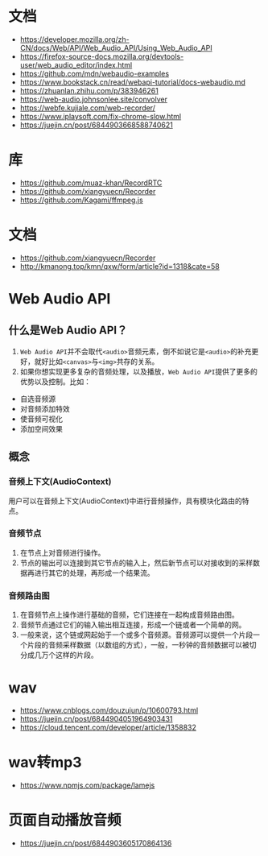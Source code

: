 # 文档
- https://developer.mozilla.org/zh-CN/docs/Web/API/Web_Audio_API/Using_Web_Audio_API
- https://firefox-source-docs.mozilla.org/devtools-user/web_audio_editor/index.html
- https://github.com/mdn/webaudio-examples
- https://www.bookstack.cn/read/webapi-tutorial/docs-webaudio.md
- https://zhuanlan.zhihu.com/p/383946261
- https://web-audio.johnsonlee.site/convolver
- https://webfe.kujiale.com/web-recorder/
- https://www.iplaysoft.com/fix-chrome-slow.html
- https://juejin.cn/post/6844903668588740621

# 库
- https://github.com/muaz-khan/RecordRTC
- https://github.com/xiangyuecn/Recorder
- https://github.com/Kagami/ffmpeg.js

# 文档
- https://github.com/xiangyuecn/Recorder
- http://kmanong.top/kmn/qxw/form/article?id=1318&cate=58


# Web Audio API
## 什么是Web Audio API？
1. `Web Audio API`并不会取代`<audio>`音频元素，倒不如说它是`<audio>`的补充更好，就好比如`<canvas>`与`<img>`共存的关系。
2. 如果你想实现更多复杂的音频处理，以及播放，`Web Audio API`提供了更多的优势以及控制。比如：
  - 自选音频源
  - 对音频添加特效
  - 使音频可视化
  - 添加空间效果

## 概念
### 音频上下文(AudioContext)
用户可以在音频上下文(AudioContext)中进行音频操作，具有模块化路由的特点。

### 音频节点
1. 在节点上对音频进行操作。
2. 节点的输出可以连接到其它节点的输入上，然后新节点可以对接收到的采样数据再进行其它的处理，再形成一个结果流。


### 音频路由图
1. 在音频节点上操作进行基础的音频，它们连接在一起构成音频路由图。
2. 音频节点通过它们的输入输出相互连接，形成一个链或者一个简单的网。
3. 一般来说，这个链或网起始于一个或多个音频源。音频源可以提供一个片段一个片段的音频采样数据（以数组的方式），一般，一秒钟的音频数据可以被切分成几万个这样的片段。




# wav
- https://www.cnblogs.com/douzujun/p/10600793.html
- https://juejin.cn/post/6844904051964903431
- https://cloud.tencent.com/developer/article/1358832


# wav转mp3
- https://www.npmjs.com/package/lamejs


# 页面自动播放音频
- https://juejin.cn/post/6844903605170864136